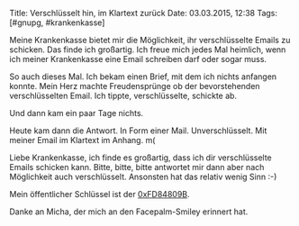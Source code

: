 Title: Verschlüsselt hin, im Klartext zurück
Date: 03.03.2015, 12:38
Tags: [#gnupg, #krankenkasse]

Meine Krankenkasse bietet mir die Möglichkeit, ihr verschlüsselte Emails zu schicken. Das finde ich großartig. Ich freue mich jedes Mal heimlich, wenn ich meiner Krankenkasse eine Email schreiben darf oder sogar muss.

So auch dieses Mal. Ich bekam einen Brief, mit dem ich nichts anfangen konnte. Mein Herz machte Freudensprünge ob der bevorstehenden verschlüsselten Email. Ich tippte, verschlüsselte, schickte ab.

Und dann kam ein paar Tage nichts.

Heute kam dann die Antwort. In Form einer Mail. Unverschlüsselt. Mit meiner Email im Klartext im Anhang. m(

Liebe Krankenkasse, ich finde es großartig, dass ich dir verschlüsselte Emails schicken kann. Bitte, bitte, bitte antwortet mir dann aber nach Möglichkeit auch verschlüsselt. Ansonsten hat das relativ wenig Sinn :-)

Mein öffentlicher Schlüssel ist der [0xFD84809B](http://pgp.mit.edu/pks/lookup?op=vindex&search=0x19FB630EFD84809B).

Danke an Micha, der mich an den Facepalm-Smiley erinnert hat.
